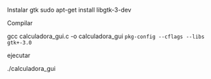 Instalar gtk
sudo apt-get install libgtk-3-dev

Compilar

gcc calculadora_gui.c -o calculadora_gui `pkg-config --cflags --libs gtk+-3.0`

ejecutar

./calculadora_gui

